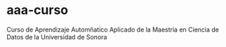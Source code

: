 # aaa-curso
Curso de Aprendizaje Automñatico Aplicado de la Maestría en Ciencia de Datos de la Universidad de Sonora
